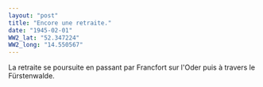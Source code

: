 ```yaml
---
layout: "post"
title: "Encore une retraite."
date: "1945-02-01"
WW2_lat: "52.347224"
WW2_long: "14.550567"
---
```


La retraite se poursuite en passant par Francfort sur l'Oder puis à travers le Fürstenwalde.


<div class="histoire"></div>

<div class="commentaire"></div>